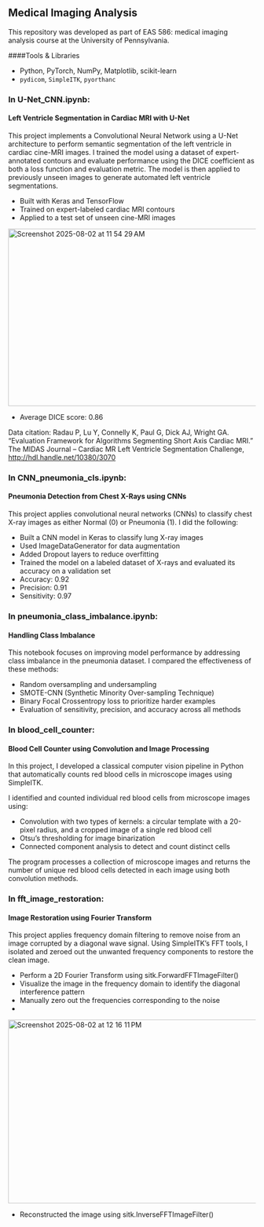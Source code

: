## Medical Imaging Analysis

This repository was developed as part of EAS 586: medical imaging analysis course at the University of Pennsylvania.

####Tools & Libraries
- Python, PyTorch, NumPy, Matplotlib, scikit-learn
- `pydicom`, `SimpleITK`, `pyorthanc`

### In U-Net_CNN.ipynb:
#### Left Ventricle Segmentation in Cardiac MRI with U-Net
This project implements a Convolutional Neural Network using a U-Net architecture to perform semantic segmentation of the left ventricle in cardiac cine-MRI images.
I trained the model using a dataset of expert-annotated contours and evaluate performance using the DICE coefficient as both a loss function and evaluation metric. The model is then applied to previously unseen images to generate automated left ventricle segmentations.

* Built with Keras and TensorFlow
* Trained on expert-labeled cardiac MRI contours
* Applied to a test set of unseen cine-MRI images

<img width="624" height="361" alt="Screenshot 2025-08-02 at 11 54 29 AM" src="https://github.com/user-attachments/assets/7c8d4bb2-2473-456b-b088-97004351c0fe" />

* Average DICE score: 0.86

Data citation:
Radau P, Lu Y, Connelly K, Paul G, Dick AJ, Wright GA. “Evaluation Framework for Algorithms Segmenting Short Axis Cardiac MRI.” The MIDAS Journal – Cardiac MR Left Ventricle Segmentation Challenge, http://hdl.handle.net/10380/3070

### In CNN_pneumonia_cls.ipynb:
#### Pneumonia Detection from Chest X-Rays using CNNs
This project applies convolutional neural networks (CNNs) to classify chest X-ray images as either Normal (0) or Pneumonia (1). I did the following:

* Built a CNN model in Keras to classify lung X-ray images
* Used ImageDataGenerator for data augmentation
* Added Dropout layers to reduce overfitting
* Trained the model on a labeled dataset of X-rays and evaluated its accuracy on a validation set
* Accuracy: 0.92
* Precision: 0.91
* Sensitivity: 0.97


### In pneumonia_class_imbalance.ipynb:
#### Handling Class Imbalance
This notebook focuses on improving model performance by addressing class imbalance in the pneumonia dataset. I compared the effectiveness of these methods:

* Random oversampling and undersampling
* SMOTE-CNN (Synthetic Minority Over-sampling Technique)
* Binary Focal Crossentropy loss to prioritize harder examples
* Evaluation of sensitivity, precision, and accuracy across all methods

### In blood_cell_counter:
#### Blood Cell Counter using Convolution and Image Processing
In this project, I developed a classical computer vision pipeline in Python that automatically counts red blood cells in microscope images using SimpleITK.

I identified and counted individual red blood cells from microscope images using:
* Convolution with two types of kernels: a circular template with a 20-pixel radius, and a cropped image of a single red blood cell
* Otsu’s thresholding for image binarization
* Connected component analysis to detect and count distinct cells

The program processes a collection of microscope images and returns the number of unique red blood cells detected in each image using both convolution methods.

### In fft_image_restoration:
#### Image Restoration using Fourier Transform
This project applies frequency domain filtering to remove noise from an image corrupted by a diagonal wave signal. Using SimpleITK’s FFT tools, I isolated and zeroed out the unwanted frequency components to restore the clean image.
* Perform a 2D Fourier Transform using sitk.ForwardFFTImageFilter()
* Visualize the image in the frequency domain to identify the diagonal interference pattern
* Manually zero out the frequencies corresponding to the noise
* 
<img width="703" height="374" alt="Screenshot 2025-08-02 at 12 16 11 PM" src="https://github.com/user-attachments/assets/1406925e-e464-4c9c-8351-5dc231f89f3a" />

* Reconstructed the image using sitk.InverseFFTImageFilter()
